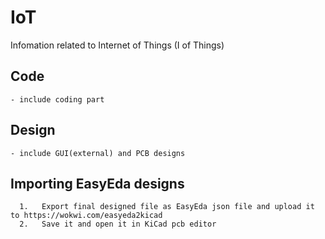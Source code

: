 # IoT
Infomation related to Internet of Things (I of Things)

## Code
    - include coding part

## Design
    - include GUI(external) and PCB designs

## Importing EasyEda designs

      1.   Export final designed file as EasyEda json file and upload it to https://wokwi.com/easyeda2kicad
      2.   Save it and open it in KiCad pcb editor
